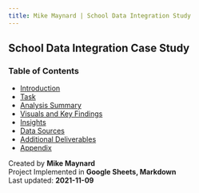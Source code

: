 ```yaml
---
title: Mike Maynard | School Data Integration Study
---
```

## School Data Integration Case Study

### Table of Contents

* [Introduction](intro.html)
* [Task](task.html)
* [Analysis Summary](summary.html)
* [Visuals and Key Findings](visuals/sell.html)
* [Insights](insights.html)
* [Data Sources](data.html)
* [Additional Deliverables](deliverables.html)
* [Appendix](appendix.html)



Created by **Mike Maynard**<BR>
Project Implemented in **Google Sheets, Markdown**<BR>
Last updated:  **2021-11-09**
